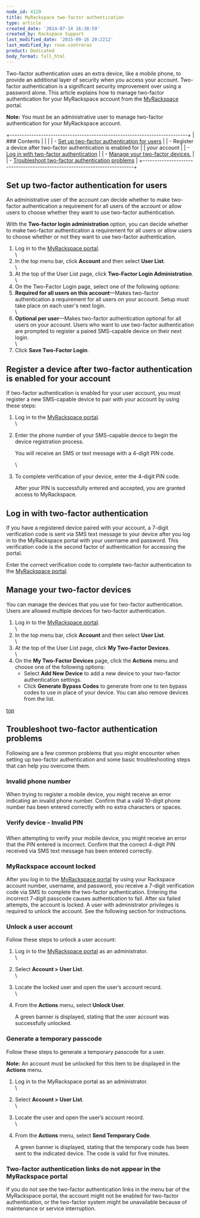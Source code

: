```yaml
---
node_id: 4129
title: MyRackspace two-factor authentication
type: article
created_date: '2014-07-14 16:38:59'
created_by: Rackspace Support
last_modified_date: '2015-09-16 20:2212'
last_modified_by: rose.contreras
product: Dedicated
body_format: full_html
---
```


Two-factor authentication uses an extra device, like a mobile phone, to
provide an additional layer of security when you access your account.
Two-factor authentication is a significant security improvement over
using a password alone. This article explains how to manage two-factor
authentication for your MyRackspace account from the
[MyRackspace](myrackspace.com) portal.

**Note:** You must be an administrative user to manage two-factor
authentication for your MyRackspace account.

+--------------------------------------------------------------------------+
| ### Contents                                                             |
|                                                                          |
| -   [Set up two-factor authentication for users](#setup)                 |
| -   Register a device after two-factor authentication is enabled for     |
|     your account                                                         |
| -   [Log in with two-factor authentication](#login)                      |
| -   [Manage your two-factor devices.](#manage)                           |
| -   [Troubleshoot two-factor authentication problems](#trouble)          |
+--------------------------------------------------------------------------+

Set up two-factor authentication for users
------------------------------------------

An administrative user of the account can decide whether to make
two-factor authentication a requirement for all users of the account or
allow users to choose whether they want to use two-factor
authentication.

With the **Two-factor login administration** option, you can decide
whether to make two-factor authentication a requirement for all users or
allow users to choose whether or not they want to use two-factor
authentication.

1.  Log in to the [MyRackspace portal](https://my.rackspace.com/).\
    \
2.  In the top menu bar, click **Account** and then select **User
    List**.\
    \
3.  At the top of the User List page, click **Two-Factor Login
    Administration**.\
    \
4.  On the Two-Factor Login page, select one of the following options:
5.  **Required for all users on this account**&mdash;Makes two-factor
    authentication a requirement for all users on your account. Setup
    must take place on each user's next login.\
    \
6.  **Optional per user**&mdash;Makes two-factor authentication optional for
    all users on your account. Users who want to use two-factor
    authentication are prompted to register a paired SMS-capable device
    on their next login.\
    \
7.  Click **Save Two-Factor Login**.

[](#top)

Register a device after two-factor authentication is enabled for your account
-----------------------------------------------------------------------------

If two-factor authentication is enabled for your user account, you must
register a new SMS-capable device to pair with your account by using
these steps:

1.  Log in to the [MyRackspace portal](https://myrackspace.com).\
    \
2.  Enter the phone number of your SMS-capable device to begin the
    device registration process.

    You will receive an SMS or text message with a 4-digit PIN code.

    \

3.  To complete verification of your device, enter the 4-digit PIN code.

    After your PIN is successfully entered and accepted, you are granted
    access to MyRackspace.

[](#top)

Log in with two-factor authentication
-------------------------------------

If you have a registered device paired with your account, a 7-digit
verification code is sent via SMS text message to your device after you
log in to the MyRackspace portal with your username and password. This
verification code is the second factor of authentication for accessing
the portal.

Enter the correct verification code to complete two-factor
authentication to the [MyRackspace portal](https://myrackspace.com).

[](#top)

Manage your two-factor devices
------------------------------

You can manage the devices that you use for two-factor authentication.
Users are allowed multiple devices for two-factor authentication.

1.  Log in to the [MyRackspace portal](https://myrackspace.com).\
    \
2.  In the top menu bar, click **Account** and then select **User
    List**.\
    \
3.  At the top of the User List page, click **My Two-Factor Devices**.\
    \
4.  On the **My Two-Factor Devices** page, click the **Actions** menu
    and choose one of the following options:
    -   Select **Add New Device** to add a new device to your two-factor
        authentication settings.
    -   Click **Generate Bypass Codes** to generate from one to ten
        bypass codes to use in place of your device.
        You can also remove devices from the list.

[top](#top)

Troubleshoot two-factor authentication problems
-----------------------------------------------

Following are a few common problems that you might encounter when
setting up two-factor authentication and some basic troubleshooting
steps that can help you overcome them.

### Invalid phone number

When trying to register a mobile device, you might receive an error
indicating an invalid phone number. Confirm that a valid 10-digit phone
number has been entered correctly with no extra characters or spaces.

### Verify device - Invalid PIN

### 

When attempting to verify your mobile device, you might receive an error
that the PIN entered is incorrect. Confirm that the correct 4-digit PIN
received via SMS text message has been entered correctly.

[](#top)

### MyRackspace account locked

After you log in to the [MyRackspace portal](https://myrackspace.com) by
using your Rackspace account number, username, and password, you receive
a 7-digit verification code via SMS to complete the two-factor
authentication. Entering the incorrect 7-digit passcode causes
authentication to fail. After six failed attempts, the account is
locked. A user with administrator privileges is required to unlock the
account. See the following section for instructions.

### Unlock a user account

Follow these steps to unlock a user account:

1.  Log in to the [MyRackspace portal](https://myrackspace.com) as an
    administrator.\
    \
2.  Select **Account \> User List**.\
    \
3.  Locate the locked user and open the user&rsquo;s account record.\
    \
4.  From the **Actions** menu, select **Unlock User**.

    A green banner is displayed, stating that the user account was
    successfully unlocked.

### Generate a temporary passcode

Follow these steps to generate a temporary passcode for a user.

**Note:** An account must be unlocked for this item to be displayed in
the **Actions** menu.

1.  Log in to the MyRackspace portal as an administrator.\
    \
2.  Select **Account \> User List**.\
    \
3.  Locate the user and open the user&rsquo;s account record.\
    \
4.  From the **Actions** menu, select **Send Temporary Code**.

    A green banner is displayed, stating that the temporary code has
    been sent to the indicated device. The code is valid for five
    minutes.

[](#top)

### Two-factor authentication links do not appear in the MyRackspace portal

If you do not see the two-factor authentication links in the menu bar of
the MyRackspace portal, the account might not be enabled for two-factor
authentication, or the two-factor system might be unavailable because of
maintenance or service interruption.

 

